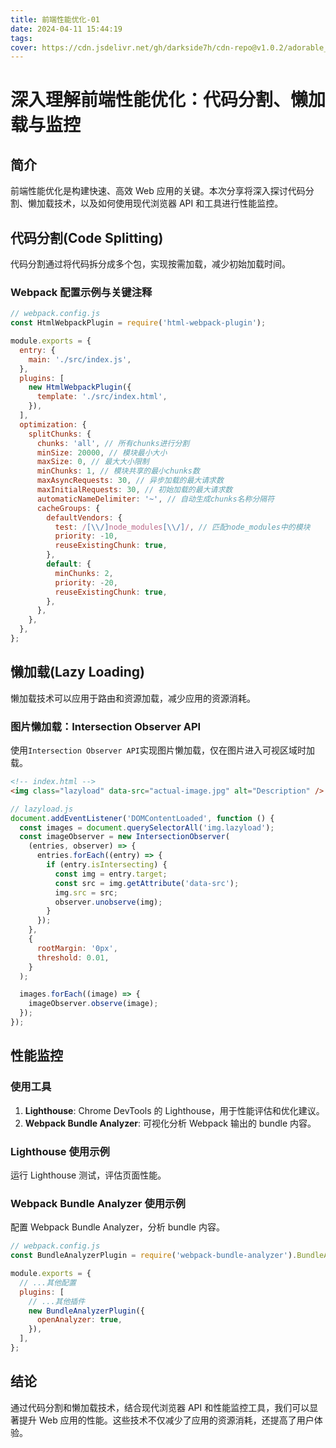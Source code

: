 ```yaml
---
title: 前端性能优化-01
date: 2024-04-11 15:44:19
tags:
cover: https://cdn.jsdelivr.net/gh/darkside7h/cdn-repo@v1.0.2/adorable_fluffy_persan_cat-wallpaper-1280x720.jpg
---
```


# 深入理解前端性能优化：代码分割、懒加载与监控

## 简介

前端性能优化是构建快速、高效 Web 应用的关键。本次分享将深入探讨代码分割、懒加载技术，以及如何使用现代浏览器 API 和工具进行性能监控。

## 代码分割(Code Splitting)

代码分割通过将代码拆分成多个包，实现按需加载，减少初始加载时间。

### Webpack 配置示例与关键注释

```javascript
// webpack.config.js
const HtmlWebpackPlugin = require('html-webpack-plugin');

module.exports = {
  entry: {
    main: './src/index.js',
  },
  plugins: [
    new HtmlWebpackPlugin({
      template: './src/index.html',
    }),
  ],
  optimization: {
    splitChunks: {
      chunks: 'all', // 所有chunks进行分割
      minSize: 20000, // 模块最小大小
      maxSize: 0, // 最大大小限制
      minChunks: 1, // 模块共享的最小chunks数
      maxAsyncRequests: 30, // 异步加载的最大请求数
      maxInitialRequests: 30, // 初始加载的最大请求数
      automaticNameDelimiter: '~', // 自动生成chunks名称分隔符
      cacheGroups: {
        defaultVendors: {
          test: /[\\/]node_modules[\\/]/, // 匹配node_modules中的模块
          priority: -10,
          reuseExistingChunk: true,
        },
        default: {
          minChunks: 2,
          priority: -20,
          reuseExistingChunk: true,
        },
      },
    },
  },
};
```

## 懒加载(Lazy Loading)

懒加载技术可以应用于路由和资源加载，减少应用的资源消耗。

### 图片懒加载：Intersection Observer API

使用`Intersection Observer API`实现图片懒加载，仅在图片进入可视区域时加载。

```html
<!-- index.html -->
<img class="lazyload" data-src="actual-image.jpg" alt="Description" />
```

```javascript
// lazyload.js
document.addEventListener('DOMContentLoaded', function () {
  const images = document.querySelectorAll('img.lazyload');
  const imageObserver = new IntersectionObserver(
    (entries, observer) => {
      entries.forEach((entry) => {
        if (entry.isIntersecting) {
          const img = entry.target;
          const src = img.getAttribute('data-src');
          img.src = src;
          observer.unobserve(img);
        }
      });
    },
    {
      rootMargin: '0px',
      threshold: 0.01,
    }
  );

  images.forEach((image) => {
    imageObserver.observe(image);
  });
});
```

## 性能监控

### 使用工具

1. **Lighthouse**: Chrome DevTools 的 Lighthouse，用于性能评估和优化建议。
2. **Webpack Bundle Analyzer**: 可视化分析 Webpack 输出的 bundle 内容。

### Lighthouse 使用示例

运行 Lighthouse 测试，评估页面性能。

### Webpack Bundle Analyzer 使用示例

配置 Webpack Bundle Analyzer，分析 bundle 内容。

```javascript
// webpack.config.js
const BundleAnalyzerPlugin = require('webpack-bundle-analyzer').BundleAnalyzerPlugin;

module.exports = {
  // ...其他配置
  plugins: [
    // ...其他插件
    new BundleAnalyzerPlugin({
      openAnalyzer: true,
    }),
  ],
};
```

## 结论

通过代码分割和懒加载技术，结合现代浏览器 API 和性能监控工具，我们可以显著提升 Web 应用的性能。这些技术不仅减少了应用的资源消耗，还提高了用户体验。

